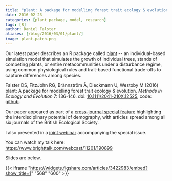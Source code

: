 ```yaml
---
title: "plant: A package for modelling forest trait ecology & evolution"
date: 2016-02-23
categories: [plant_package, model, research]
tags: [R]
author: Daniel Falster
aliases: [/blog/2016/03/01/plant/]
image: plant-patch.png
---
```



Our latest paper describes an R package called [plant](https://github.com/traitecoevo/plant) -- an individual-based simulation model that simulates the growth of individual trees, stands of competing plants, or entire metacommunities under a disturbance regime, using common physiological rules and trait-based functional trade-offs to capture differences among species. 

Falster DS, FitzJohn RG, Brännström Å, Dieckmann U, Westoby M (2016) plant: A package for modelling forest trait ecology & evolution. *Methods in Ecology and Evolution* 7: 136-146. doi: [10.1111/2041-210X.12525](http://doi.org/10.1111/2041-210X.12525), code: [github](https://github.com/traitecoevo/plant_paper).

Our paper appeared as part of a [cross-journal special feature](http://onlinelibrary.wiley.com/subject/code/000046/homepage/cross_journal_special_feature.htm) highlighting the interdisciplinary potential of demography, with articles spread among all six journals of the British Ecological Society.

I also presented in a [joint webinar](http://www.britishecologicalsociety.org/publications/latest-news/webinar-demography-beyond-the-population/) accompanying the special issue. 

You can watch my talk here: https://www.brighttalk.com/webcast/11201/190899

Slides are below.

{{< iframe "https://widgets.figshare.com/articles/3422983/embed?show_title=1" "568" "600" >}}


